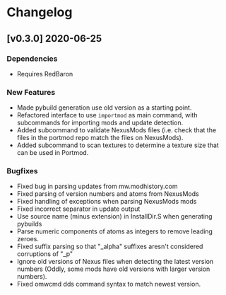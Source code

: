 # Changelog

## [v0.3.0] 2020-06-25

### Dependencies
- Requires RedBaron

### New Features
- Made pybuild generation use old version as a starting point.
- Refactored interface to use `importmod` as main command, with subcommands for importing mods and update detection.
- Added subcommand to validate NexusMods files (i.e. check that the files in the portmod repo match the files on NexusMods).
- Added subcommand to scan textures to determine a texture size that can be used in Portmod.

### Bugfixes
- Fixed bug in parsing updates from mw.modhistory.com
- Fixed parsing of version numbers and atoms from NexusMods
- Fixed handling of exceptions when parsing NexusMods mods
- Fixed incorrect separator in update output
- Use source name (minus extension) in InstallDir.S when generating pybuilds
- Parse numeric components of atoms as integers to remove leading zeroes.
- Fixed suffix parsing so that "_alpha" suffixes aresn't considered corruptions of "_p"
- Ignore old versions of Nexus files when detecting the latest version numbers
  (Oddly, some mods have old versions with larger version numbers).
- Fixed omwcmd dds command syntax to match newest version.
